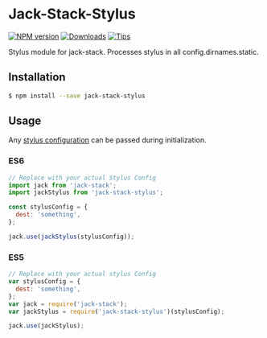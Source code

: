 # Jack-Stack-Stylus
<!-- [![Build Status][build-image]][build-url] -->
[![NPM version][npm-image]][npm-url]
[![Downloads][downloads-image]][downloads-url]
[![Tips][gratipay-image]][gratipay-url]

Stylus module for jack-stack. Processes stylus in all config.dirnames.static.

## Installation
```bash
$ npm install --save jack-stack-stylus
```

## Usage
Any [stylus configuration](https://learnboost.github.io/stylus/docs/middleware.html#options) can be passed during initialization.

### ES6

```js
// Replace with your actual Stylus Config
import jack from 'jack-stack';
import jackStylus from 'jack-stack-stylus';

const stylusConfig = {
  dest: 'something',
};

jack.use(jackStylus(stylusConfig));
```

### ES5

```js
// Replace with your actual stylus Config
var stylusConfig = {
  dest: 'something',
};
var jack = require('jack-stack');
var jackStylus = require('jack-stack-stylus')(stylusConfig);

jack.use(jackStylus);
```

[build-image]: https://travis-ci.org/dncrews/jack-stack-stylus.svg?branch=master
[build-url]: https://travis-ci.org/dncrews/jack-stack-stylus
[npm-image]: https://img.shields.io/npm/v/jack-stack-stylus.svg
[npm-url]: https://www.npmjs.org/package/jack-stack-stylus
[downloads-image]: https://img.shields.io/npm/dm/jack-stack-stylus.svg
[downloads-url]: https://www.npmjs.org/package/jack-stack-stylus
[gratipay-image]: https://img.shields.io/gratipay/dncrews.svg
[gratipay-url]: https://www.gratipay.com/dncrews/
